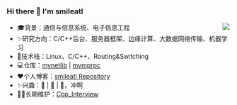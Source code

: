 ### Hi there 👋 I'm smileatl

<!--
**smileatl/smileatl** is a ✨ _special_ ✨ repository because its `README.md` (this file) appears on your GitHub profile.

Here are some ideas to get you started:

- 🔭 I’m currently working on ...
- 🌱 I’m currently learning ...
- 👯 I’m looking to collaborate on ...
- 🤔 I’m looking for help with ...
- 💬 Ask me about ...
- 📫 How to reach me: ...
- 😄 Pronouns: ...
- ⚡ Fun fact: ...
-->

<img align="right" src="https://github-readme-stats.vercel.app/api?username=smileatl&show_icons=true&hide_title=true" />  

- :mortar_board:背景：通信与信息系统、电子信息工程
- ✨研究方向：C/C++后台、服务器框架、边缘计算、大数据网络传输、机器学习
- :hammer:技术栈：Linux、C/C++、Routing&Switching
- :computer:仓库：[mynetlib](https://github.com/smileatl/mynetlib) | [mymprpc](https://github.com/smileatl/MyRPC)
- :heart:个人博客：[smileatl Repository](https://smileatl.gitee.io/)
- :sparkles:兴趣：:book: | :basketball: | :badminton:，冲啊
- :weight_lifting_man:长期维护：[Cpp_Interview](https://github.com/smileatl/Cpp_Interview)



